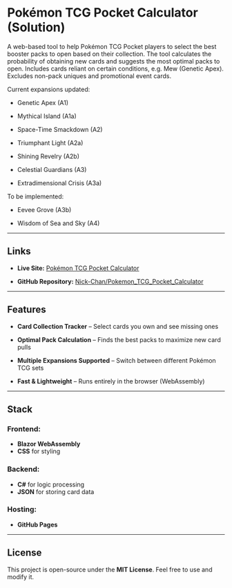 # Pokémon TCG Pocket Calculator (Solution)

A web-based tool to help Pokémon TCG Pocket players to select the best booster packs to open based on their collection. The tool calculates the probability of obtaining new cards and suggests the most optimal packs to open. Includes cards reliant on certain conditions, e.g. Mew (Genetic Apex). Excludes non-pack uniques and promotional event cards.

Current expansions updated: 

- Genetic Apex (A1)

- Mythical Island (A1a)

- Space-Time Smackdown (A2)

- Triumphant Light (A2a)

- Shining Revelry (A2b)

- Celestial Guardians (A3)

- Extradimensional Crisis (A3a)

To be implemented:

- Eevee Grove (A3b)
  
- Wisdom of Sea and Sky (A4)
  
---

## Links 
- **Live Site:** [Pokémon TCG Pocket Calculator](https://nick-chan.github.io/Pokemon_TCG_Pocket_Calculator/)  

- **GitHub Repository:** [Nick-Chan/Pokemon_TCG_Pocket_Calculator](https://github.com/Nick-Chan/Pokemon_TCG_Pocket_Calculator)  

---

## Features  
- **Card Collection Tracker** – Select cards you own and see missing ones  

- **Optimal Pack Calculation** – Finds the best packs to maximize new card pulls  

- **Multiple Expansions Supported** – Switch between different Pokémon TCG sets  

- **Fast & Lightweight** – Runs entirely in the browser (WebAssembly)  

---

## Stack  
### Frontend:  
- **Blazor WebAssembly**  
- **CSS** for styling  

### Backend:  
- **C#** for logic processing  
- **JSON** for storing card data  

### Hosting:  
- **GitHub Pages**  

---

## License  
This project is open-source under the **MIT License**. Feel free to use and modify it.  
